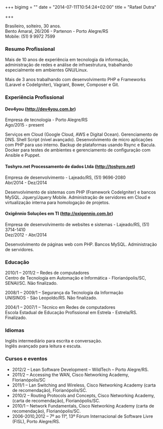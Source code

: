 +++
bigimg = ""
date = "2014-07-11T10:54:24+02:00"
title = "Rafael Dutra"

+++

Brasileiro, solteiro, 30 anos.  
Bento Amaral, 26/206 - Partenon - Porto Alegre/RS  
Mobile: (51) 9 9972 7599  

### Resumo Profissional
Mais de 10 anos de experiência em tecnologia da informação, administração de redes e análise de infraestrutura, trabalhando especialmente em ambientes GNU/Linux.

Mais de 3 anos trabalhando com desenvolvimento PHP e Frameworks (Laravel e CodeIgniter), Vagrant, Bower, Composer e Git.

### Experiência Profissional
#### Dev4you (http://dev4you.com.br)
Empresa de tecnologia - Porto Alegre/RS  
Ago/2015 - present

Serviços em Cloud (Google Cloud, AWS e Digital Ocean). Gerenciamento de DNS. Shell Script (nível avançado). Desenvolvimento de micro aplicações com PHP para uso interno. Backup de plataformas usando Rsync e Bacula. Docker para testes de ambientes e gerenciamento de configuração com Ansible e Puppet.

#### Toshyro.net Processamento de dados Ltda (http://toshyro.net)
Empresa de desenvolvimento - Lajeado/RS, (51) 9696-2080  
Abr/2014 - Dez/2014

Desenvolvimento de sistemas com PHP (Framework CodeIgniter) e bancos MySQL. Jquery/Jquery Mobile. Administração de servidores em Cloud e virtualização interna para homologação de projetos.

#### Oxigênnio Soluções em TI (http://oxigennio.com.br)
Empresa de desenvolvimento de websites e sistemas - Lajeado/RS, (51) 3714-1410  
Dez/2012 - Abr/2014

Desenvolvimento de páginas web com PHP. Bancos MySQL. Administração de servidores.

### Educação
2010/1 – 2011/2 – Redes de computadores  
Centro de Tecnologia em Automação e Informática - Florianópolis/SC, SENAI/SC. Não finalizado.

2008/1 – 2009/1 – Segurança da Tecnologia da Informação  
UNISINOS - São Leopoldo/RS. Não finalizado.

2004/1 – 2007/1 – Técnico em Redes de computadores  
Escola Estadual de Educação Profissional em Estrela - Estrela/RS. Finalizado.

### Idiomas
Inglês intermediário para escrita e conversação.  
Inglês avançado para leitura e escuta.

### Cursos e eventos
* 2012/2 – Lean Software Development – WildTech – Porto Alegre/RS.
* 2011/2 – Accessing the WAN, Cisco Networking Academy, Florianópolis/SC
* 2011/1 – Lan Switching and Wireless, Cisco Networking Academy (carta de recomendação), Florianópolis/SC.
* 2010/2 – Routing Protocols and Concepts, Cisco Networking Academy, (carta de recomendação), Florianópolis/SC.
* 2010/1 – Network Fundamentals, Cisco Networking Academy (carta de recomendação), Florianópolis/SC.
* 2006-2010,2012 – 7º ao 11°, 13º Fórum Internacional de Software Livre (FISL), Porto Alegre/RS.
